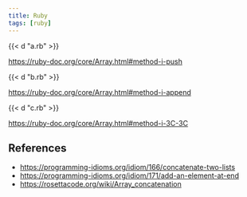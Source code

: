 ```yaml
---
title: Ruby
tags: [ruby]
---
```


{{< d "a.rb" >}}

<https://ruby-doc.org/core/Array.html#method-i-push>

{{< d "b.rb" >}}

<https://ruby-doc.org/core/Array.html#method-i-append>

{{< d "c.rb" >}}

<https://ruby-doc.org/core/Array.html#method-i-3C-3C>

## References

- <https://programming-idioms.org/idiom/166/concatenate-two-lists>
- <https://programming-idioms.org/idiom/171/add-an-element-at-end>
- <https://rosettacode.org/wiki/Array_concatenation>
